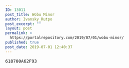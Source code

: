 ```yaml
---
ID: 13011
post_title: Wobu Minor
author: Ivansky_Rutpo
post_excerpt: ""
layout: post
permalink: >
  https://portalrepository.com/2019/07/01/wobu-minor/
published: true
post_date: 2019-07-01 12:40:37
---
```

<pre>618700A62F93</pre>